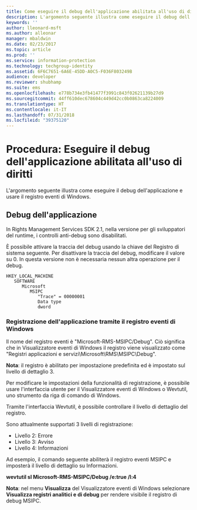 ```yaml
---
title: Come eseguire il debug dell'applicazione abilitata all'uso di diritti | Azure RMS
description: L'argomento seguente illustra come eseguire il debug dell'applicazione e usare il registro eventi di Windows.
keywords: ''
author: lleonard-msft
ms.author: alleonar
manager: mbaldwin
ms.date: 02/23/2017
ms.topic: article
ms.prod: ''
ms.service: information-protection
ms.technology: techgroup-identity
ms.assetid: 6F6C7651-6A6E-45DD-A0C5-F036F803249B
audience: developer
ms.reviewer: shubhamp
ms.suite: ems
ms.openlocfilehash: e778b734e3fb41477f3991c843f02621139b27d9
ms.sourcegitcommit: 44ff610dec678604c449d42cc0b0863ca8224009
ms.translationtype: HT
ms.contentlocale: it-IT
ms.lasthandoff: 07/31/2018
ms.locfileid: "39375120"
---
```

# <a name="how-to-debug-a-rights-enabled-application"></a>Procedura: Eseguire il debug dell'applicazione abilitata all'uso di diritti

L'argomento seguente illustra come eseguire il debug dell'applicazione e usare il registro eventi di Windows.

## <a name="debugging-your-application"></a>Debug dell'applicazione

In Rights Management Services SDK 2.1, nella versione per gli sviluppatori del runtime, i controlli anti-debug sono disabilitati.

È possibile attivare la traccia del debug usando la chiave del Registro di sistema seguente. Per disattivare la traccia del debug, modificare il valore su 0. In questa versione non è necessaria nessun altra operazione per il debug.


```
HKEY_LOCAL_MACHINE
   SOFTWARE
      Microsoft
         MSIPC
            "Trace" = 00000001
            Data type
            dword
```

### <a name="application-logging-by-using-the-windows-event-log"></a>Registrazione dell'applicazione tramite il registro eventi di Windows

Il nome del registro eventi è "Microsoft-RMS-MSIPC/Debug". Ciò significa che in Visualizzatore eventi di Windows il registro viene visualizzato come "Registri applicazioni e servizi\\Microsoft\\RMS\\MSIPC\\Debug".

**Nota**: il registro è abilitato per impostazione predefinita ed è impostato sul livello di dettaglio 3.

 

Per modificare le impostazioni della funzionalità di registrazione, è possibile usare l'interfaccia utente per il Visualizzatore eventi di Windows o Wevtutil, uno strumento da riga di comando di Windows.

Tramite l'interfaccia Wevtutil, è possibile controllare il livello di dettaglio del registro.

Sono attualmente supportati 3 livelli di registrazione:

-   Livello 2: Errore
-   Livello 3: Avviso
-   Livello 4: Informazioni

Ad esempio, il comando seguente abiliterà il registro eventi MSIPC e imposterà il livello di dettaglio su Informazioni.

**wevtutil sl Microsoft-RMS-MSIPC/Debug /e:true /l:4**

**Nota**: nel menu **Visualizza** del Visualizzatore eventi di Windows selezionare **Visualizza registri analitici e di debug** per rendere visibile il registro di debug MSIPC.

